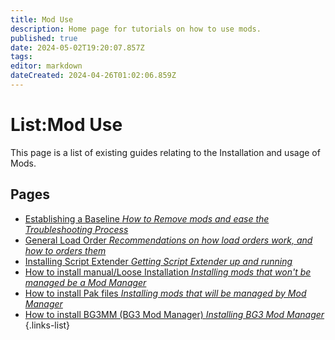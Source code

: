 ```yaml
---
title: Mod Use
description: Home page for tutorials on how to use mods.
published: true
date: 2024-05-02T19:20:07.857Z
tags: 
editor: markdown
dateCreated: 2024-04-26T01:02:06.859Z
---
```


# List:Mod Use
This page is a list of existing guides relating to the Installation and usage of Mods.

## Pages
- [Establishing a Baseline *How to Remove mods and ease the Troubleshooting Process*](How-to-remove-mods)
- [General Load Order *Recommendations on how load orders work, and how to orders them*](general-load-order)
- [Installing Script Extender *Getting Script Extender up and running*](How-to-install-Script-Extender)
- [How to install manual/Loose Installation *Installing mods that won't be managed be a Mod Manager*](How-to-install-manual-or-loose-file-mods)
- [How to install Pak files *Installing mods that will be managed by Mod Manager*](How-to-Install-Pak-Files)
- [How to install BG3MM (BG3 Mod Manager) *Installing BG3 Mod Manager*](Installation-Of-BG3MM)
{.links-list}